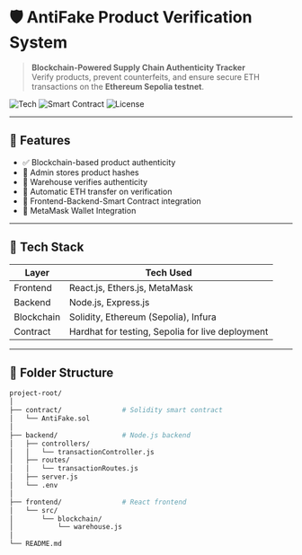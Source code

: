 # 🛡️ AntiFake Product Verification System

> **Blockchain-Powered Supply Chain Authenticity Tracker**  
> Verify products, prevent counterfeits, and ensure secure ETH transactions on the **Ethereum Sepolia testnet**.

![Tech](https://img.shields.io/badge/Tech-Blockchain-blue) ![Smart Contract](https://img.shields.io/badge/Smart--Contract-Solidity-363636) ![License](https://img.shields.io/badge/License-MIT-green)

---

## 🚀 Features

- ✅ Blockchain-based product authenticity
- 🔐 Admin stores product hashes
- 🧾 Warehouse verifies authenticity
- 💸 Automatic ETH transfer on verification
- 🔄 Frontend-Backend-Smart Contract integration
- 🧠 MetaMask Wallet Integration

---

## 🧱 Tech Stack

| Layer     | Tech Used                            |
|-----------|--------------------------------------|
| Frontend  | React.js, Ethers.js, MetaMask        |
| Backend   | Node.js, Express.js                  |
| Blockchain| Solidity, Ethereum (Sepolia), Infura |
| Contract  | Hardhat for testing, Sepolia for live deployment |

---

## 📂 Folder Structure

```bash
project-root/
│
├── contract/               # Solidity smart contract
│   └── AntiFake.sol
│
├── backend/                # Node.js backend
│   ├── controllers/
│   │   └── transactionController.js
│   ├── routes/
│   │   └── transactionRoutes.js
│   ├── server.js
│   └── .env
│
├── frontend/               # React frontend
│   └── src/
│       └── blockchain/
│           └── warehouse.js
│
└── README.md
